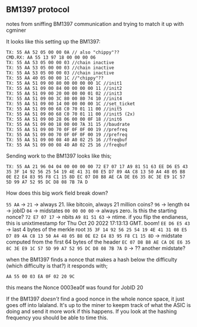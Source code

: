 ## BM1397 protocol
notes from sniffing BM1397 communication and trying to match it up with cgminer

It looks like this setting up the BM1397:
```
TX: 55 AA 52 05 00 00 0A // also "chippy"??
CMD.RX: AA 55 13 97 18 00 00 00 06
TX: 55 AA 53 05 00 00 03 //chain inactive
TX: 55 AA 53 05 00 00 03 //chain inactive
TX: 55 AA 53 05 00 00 03 //chain inactive
TX: 55 AA 40 05 00 00 1C //"chippy"??
TX: 55 AA 51 09 00 80 00 00 00 00 1C //init1
TX: 55 AA 51 09 00 84 00 00 00 00 11 //init2
TX: 55 AA 51 09 00 20 00 00 00 01 02 //init3
TX: 55 AA 51 09 00 3C 80 00 80 74 10 //init4
TX: 55 AA 51 09 00 14 00 00 00 00 1C //set_ticket
TX: 55 AA 51 09 00 68 C0 70 01 11 00 //init5
TX: 55 AA 51 09 00 68 C0 70 01 11 00 //init5 (2x)
TX: 55 AA 51 09 00 28 06 00 00 0F 18 //init6
TX: 55 AA 51 09 00 18 00 00 7A 31 15 //baudrate
TX: 55 AA 51 09 00 70 0F 0F 0F 00 19 //prefreq
TX: 55 AA 51 09 00 70 0F 0F 0F 00 19 //prefreq
TX: 55 AA 51 09 00 08 40 A0 02 25 16 //freqbuf
TX: 55 AA 51 09 00 08 40 A0 02 25 16 //freqbuf
```

Sending work to the BM1397 looks like this;
```
TX: 55 AA 21 96 04 04 00 00 00 00 72 E7 07 17 A9 81 51 63 EE D6 E5 43 35 3F 14 92 56 25 54 19 4E 41 31 08 E5 D7 89 4A C8 13 50 A4 48 05 B8 0E E2 E4 83 95 F8 C1 15 8D EC 07 D8 B8 AE CA DE E6 35 8C 3E E9 1C 57 5D 99 A7 52 95 DC D8 08 7B 7A D
```

How does this big work field break down?

`55 AA` ->
`21` -> always 21. like bitcoin, always 21 million coins?
`96` -> length
`04` -> jobID
`04` -> midstates
`00 00 00 00` -> always zero. Is this the starting nonce?
`72 E7 07 17` -> nbits
`A9 81 51 63` -> ntime. if you flip the endianess, this is unixtimestamp for Thu Oct 20 2022 17:13:13 GMT. boom!
`EE D6 E5 43` -> last 4 bytes of the merkle root
`35 3F 14 92 56 25 54 19 4E 41 31 08 E5 D7 89 4A C8 13 50 A4 48 05 B8 0E E2 E4 83 95 F8 C1 15 8D` -> midstate computed from the first 64 bytes of the header
`EC 07 D8 B8 AE CA DE E6 35 8C 3E E9 1C 57 5D 99 A7 52 95 DC D8 08 7B 7A D` -> ?? another midstate?

when the BM1397 finds a nonce that makes a hash below the difficulty (which difficulty is that?) it responds with;
```
AA 55 00 03 EA 0F 02 20 9C
```
this means the Nonce 0003ea0f was found for JobID 20

If the BM1397 _doesn't_ find a good nonce in the whole nonce space, it just goes off into lalaland. It's up to the miner to keepm track of what the ASIC is doing and send it more work if this happens. If you look at the hashing frequency you should be able to time this.
